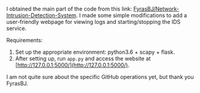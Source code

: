 I obtained the main part of the code from this link: [FyrasBJ/Network-Intrusion-Detection-System](https://github.com/FyrasBJ/Network-Intrusion-Detection-System/tree/master). I made some simple modifications to add a user-friendly webpage for viewing logs and starting/stopping the IDS service. 

Requirements:
1. Set up the appropriate environment: python3.6 + scapy + flask.
2. After setting up, run `app.py` and access the website at [http://127.0.0.1:5000/](http://127.0.0.1:5000/).

I am not quite sure about the specific GitHub operations yet, but thank you FyrasBJ.
